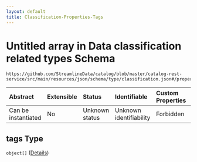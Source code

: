 ```yaml
---
layout: default
title: Classification-Properties-Tags
---
```


# Untitled array in Data classification related types Schema

```text
https://github.com/StreamlineData/catalog/blob/master/catalog-rest-service/src/main/resources/json/schema/type/classification.json#/properties/tags
```

| Abstract | Extensible | Status | Identifiable | Custom Properties | Additional Properties | Access Restrictions | Defined In |
| :--- | :--- | :--- | :--- | :--- | :--- | :--- | :--- |
| Can be instantiated | No | Unknown status | Unknown identifiability | Forbidden | Allowed | none | [classification.json\*](classification.md) |

## tags Type

`object[]` \([Details](classification-definitions-personaldata.md)\)

